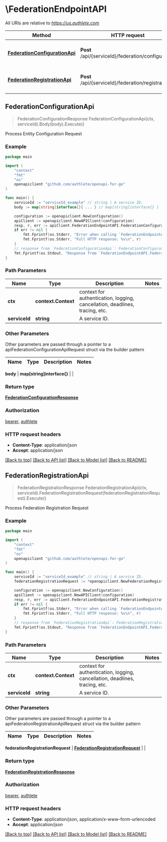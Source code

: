 # \FederationEndpointAPI

All URIs are relative to *https://us.authlete.com*

Method | HTTP request | Description
------------- | ------------- | -------------
[**FederationConfigurationApi**](FederationEndpointAPI.md#FederationConfigurationApi) | **Post** /api/{serviceId}/federation/configuration | Process Entity Configuration Request
[**FederationRegistrationApi**](FederationEndpointAPI.md#FederationRegistrationApi) | **Post** /api/{serviceId}/federation/registration | Process Federation Registration Request



## FederationConfigurationApi

> FederationConfigurationResponse FederationConfigurationApi(ctx, serviceId).Body(body).Execute()

Process Entity Configuration Request



### Example

```go
package main

import (
	"context"
	"fmt"
	"os"
	openapiclient "github.com/authlete/openapi-for-go"
)

func main() {
	serviceId := "serviceId_example" // string | A service ID.
	body := map[string]interface{}{ ... } // map[string]interface{} |  (optional)

	configuration := openapiclient.NewConfiguration()
	apiClient := openapiclient.NewAPIClient(configuration)
	resp, r, err := apiClient.FederationEndpointAPI.FederationConfigurationApi(context.Background(), serviceId).Body(body).Execute()
	if err != nil {
		fmt.Fprintf(os.Stderr, "Error when calling `FederationEndpointAPI.FederationConfigurationApi``: %v\n", err)
		fmt.Fprintf(os.Stderr, "Full HTTP response: %v\n", r)
	}
	// response from `FederationConfigurationApi`: FederationConfigurationResponse
	fmt.Fprintf(os.Stdout, "Response from `FederationEndpointAPI.FederationConfigurationApi`: %v\n", resp)
}
```

### Path Parameters


Name | Type | Description  | Notes
------------- | ------------- | ------------- | -------------
**ctx** | **context.Context** | context for authentication, logging, cancellation, deadlines, tracing, etc.
**serviceId** | **string** | A service ID. | 

### Other Parameters

Other parameters are passed through a pointer to a apiFederationConfigurationApiRequest struct via the builder pattern


Name | Type | Description  | Notes
------------- | ------------- | ------------- | -------------

 **body** | **map[string]interface{}** |  | 

### Return type

[**FederationConfigurationResponse**](FederationConfigurationResponse.md)

### Authorization

[bearer](../README.md#bearer), [authlete](../README.md#authlete)

### HTTP request headers

- **Content-Type**: application/json
- **Accept**: application/json

[[Back to top]](#) [[Back to API list]](../README.md#documentation-for-api-endpoints)
[[Back to Model list]](../README.md#documentation-for-models)
[[Back to README]](../README.md)


## FederationRegistrationApi

> FederationRegistrationResponse FederationRegistrationApi(ctx, serviceId).FederationRegistrationRequest(federationRegistrationRequest).Execute()

Process Federation Registration Request



### Example

```go
package main

import (
	"context"
	"fmt"
	"os"
	openapiclient "github.com/authlete/openapi-for-go"
)

func main() {
	serviceId := "serviceId_example" // string | A service ID.
	federationRegistrationRequest := *openapiclient.NewFederationRegistrationRequest() // FederationRegistrationRequest | 

	configuration := openapiclient.NewConfiguration()
	apiClient := openapiclient.NewAPIClient(configuration)
	resp, r, err := apiClient.FederationEndpointAPI.FederationRegistrationApi(context.Background(), serviceId).FederationRegistrationRequest(federationRegistrationRequest).Execute()
	if err != nil {
		fmt.Fprintf(os.Stderr, "Error when calling `FederationEndpointAPI.FederationRegistrationApi``: %v\n", err)
		fmt.Fprintf(os.Stderr, "Full HTTP response: %v\n", r)
	}
	// response from `FederationRegistrationApi`: FederationRegistrationResponse
	fmt.Fprintf(os.Stdout, "Response from `FederationEndpointAPI.FederationRegistrationApi`: %v\n", resp)
}
```

### Path Parameters


Name | Type | Description  | Notes
------------- | ------------- | ------------- | -------------
**ctx** | **context.Context** | context for authentication, logging, cancellation, deadlines, tracing, etc.
**serviceId** | **string** | A service ID. | 

### Other Parameters

Other parameters are passed through a pointer to a apiFederationRegistrationApiRequest struct via the builder pattern


Name | Type | Description  | Notes
------------- | ------------- | ------------- | -------------

 **federationRegistrationRequest** | [**FederationRegistrationRequest**](FederationRegistrationRequest.md) |  | 

### Return type

[**FederationRegistrationResponse**](FederationRegistrationResponse.md)

### Authorization

[bearer](../README.md#bearer), [authlete](../README.md#authlete)

### HTTP request headers

- **Content-Type**: application/json, application/x-www-form-urlencoded
- **Accept**: application/json

[[Back to top]](#) [[Back to API list]](../README.md#documentation-for-api-endpoints)
[[Back to Model list]](../README.md#documentation-for-models)
[[Back to README]](../README.md)

